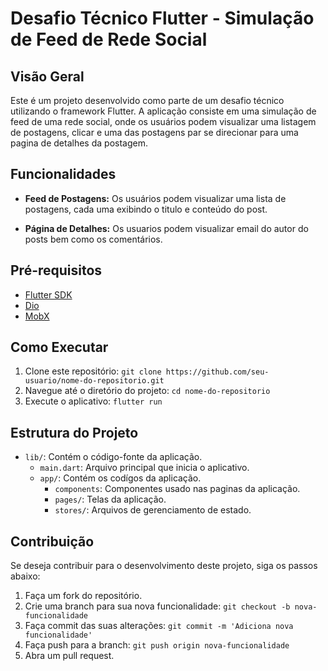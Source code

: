 # Desafio Técnico Flutter - Simulação de Feed de Rede Social

## Visão Geral

Este é um projeto desenvolvido como parte de um desafio técnico utilizando o framework Flutter. A aplicação consiste em uma simulação de feed de uma rede social, onde os usuários podem visualizar uma listagem de postagens, clicar e uma das postagens par se direcionar para uma pagina de detalhes da postagem.
## Funcionalidades

- **Feed de Postagens:** Os usuários podem visualizar uma lista de postagens, cada uma exibindo o titulo e conteúdo do post.

- **Página de Detalhes:** Os usuarios podem visualizar email do autor do posts bem como os comentários.

## Pré-requisitos

- [Flutter SDK](https://flutter.dev/)
- [Dio](https://pub.dev/packages/dio)
- [MobX](https://mobx.netlify.app/)

## Como Executar

1. Clone este repositório: `git clone https://github.com/seu-usuario/nome-do-repositorio.git`
2. Navegue até o diretório do projeto: `cd nome-do-repositorio`
3. Execute o aplicativo: `flutter run`

## Estrutura do Projeto

- `lib/`: Contém o código-fonte da aplicação.
  - `main.dart`: Arquivo principal que inicia o aplicativo.
  - `app/`: Contém os codígos da aplicação.
    - `components`: Componentes usado nas paginas da aplicação. 
    - `pages/`: Telas da aplicação.
    - `stores/`: Arquivos de gerenciamento de estado.

## Contribuição

Se deseja contribuir para o desenvolvimento deste projeto, siga os passos abaixo:

1. Faça um fork do repositório.
2. Crie uma branch para sua nova funcionalidade: `git checkout -b nova-funcionalidade`
3. Faça commit das suas alterações: `git commit -m 'Adiciona nova funcionalidade'`
4. Faça push para a branch: `git push origin nova-funcionalidade`
5. Abra um pull request.
